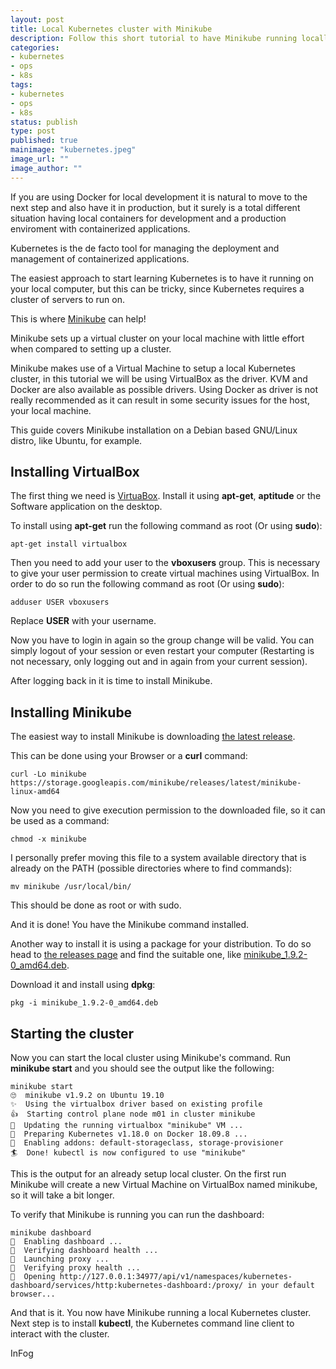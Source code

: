 ```yaml
---
layout: post
title: Local Kubernetes cluster with Minikube
description: Follow this short tutorial to have Minikube running locally to start learning Kubernetes.
categories:
- kubernetes
- ops
- k8s
tags:
- kubernetes
- ops
- k8s
status: publish
type: post
published: true
mainimage: "kubernetes.jpeg"
image_url: ""
image_author: ""
---
```


If you are using Docker for local development it is natural to move to the next
step and also have it in production, but it surely is a total different situation
having local containers for development and a production enviroment with containerized
applications.

Kubernetes is the de facto tool for managing the deployment and management of
containerized applications.

The easiest approach to start learning Kubernetes is to have it running on your
local computer, but this can be tricky, since Kubernetes requires a cluster of
servers to run on.

This is where [Minikube](https://github.com/kubernetes/minikube) can help!

Minikube sets up a virtual cluster on your local machine with little effort when
compared to setting up a cluster.

Minikube makes use of a Virtual Machine to setup a local Kubernetes cluster, in
this tutorial we will be using VirtualBox as the driver. KVM and Docker are also
available as possible drivers. Using Docker as driver is not really recommended
as it can result in some security issues for the host, your local machine.

This guide covers Minikube installation on a Debian based GNU/Linux distro, like
Ubuntu, for example.

## Installing VirtualBox

The first thing we need is [VirtuaBox](https://www.virtualbox.org/). Install it
using **apt-get**, **aptitude** or the Software application on the desktop.

To install using **apt-get** run the following command as root (Or using **sudo**):

```
apt-get install virtualbox
```

Then you need to add your user to the **vboxusers** group. This is necessary to
give your user permission to create virtual machines using VirtualBox. In order
to do so run the following command as root (Or using **sudo**):

```
adduser USER vboxusers
```

Replace **USER** with your username.

Now you have to login in again so the group change will be valid. You can simply
logout of your session or even restart your computer (Restarting is not necessary,
only logging out and in again from your current session).

After logging back in it is time to install Minikube.

## Installing Minikube

The easiest way to install Minikube is downloading
[the latest release](https://storage.googleapis.com/minikube/releases/latest/minikube-linux-amd64).

This can be done using your Browser or a **curl** command:

```
curl -Lo minikube https://storage.googleapis.com/minikube/releases/latest/minikube-linux-amd64
```

Now you need to give execution permission to the downloaded file, so it can be
used as a command:

```
chmod -x minikube
```

I personally prefer moving this file to a system available directory that is
already on the PATH (possible directories where to find commands):

```
mv minikube /usr/local/bin/
```

This should be done as root or with sudo.

And it is done! You have the Minikube command installed.

Another way to install it is using a package for your distribution. To do so
head to [the releases page](https://github.com/kubernetes/minikube/releases) and
find the suitable one, like [minikube_1.9.2-0_amd64.deb](https://github.com/kubernetes/minikube/releases/download/v1.9.2/minikube_1.9.2-0_amd64.deb).

Download it and install using **dpkg**:

```
pkg -i minikube_1.9.2-0_amd64.deb
```

## Starting the cluster

Now you can start the local cluster using Minikube's command. Run **minikube start**
and you should see the output like the following:

```
minikube start
🙄  minikube v1.9.2 on Ubuntu 19.10
✨  Using the virtualbox driver based on existing profile
👍  Starting control plane node m01 in cluster minikube
🏃  Updating the running virtualbox "minikube" VM ...
🐳  Preparing Kubernetes v1.18.0 on Docker 18.09.8 ...
🌟  Enabling addons: default-storageclass, storage-provisioner
🏄  Done! kubectl is now configured to use "minikube"
```

This is the output for an already setup local cluster. On the first run Minikube
will create a new Virtual Machine on VirtualBox named minikube, so it will take
a bit longer.

To verify that Minikube is running you can run the dashboard:

```
minikube dashboard
🔌  Enabling dashboard ...
🤔  Verifying dashboard health ...
🚀  Launching proxy ...
🤔  Verifying proxy health ...
🎉  Opening http://127.0.0.1:34977/api/v1/namespaces/kubernetes-dashboard/services/http:kubernetes-dashboard:/proxy/ in your default browser...
```

And that is it. You now have Minikube running a local Kubernetes cluster. Next
step is to install **kubectl**, the Kubernetes command line client to interact
with the cluster.

InFog
